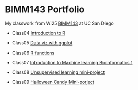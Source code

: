 # BIMM143 Portfolio

My classwork from WI25 [BIMM143](https://bioboot.github.io/bimm143_W25/) at UC San Diego

- Class04 [Introduction to R]()

- Class05 [Data viz with ggplot]()

- Class06 [R functions]()

- Class07 [Introduction to Machine learning Bioinformatics 1]()

- Class08 [Unsupervised learning mini-project]() 

- Class09 [Halloween Candy Mini-porject](Class09/Class09-Halloween-Candy-Mini-Project.pdf)


